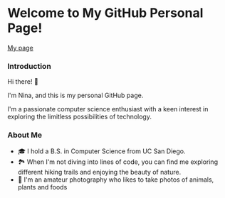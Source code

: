 # Welcome to My GitHub Personal Page!

[My page]("https://ygnina.github.io/")

### Introduction
Hi there! 👋 

I'm Nina, and this is my personal GitHub page. 

I'm a passionate computer science enthusiast with a keen interest in exploring the limitless possibilities of technology.

### About Me
- 🎓 I hold a B.S. in Computer Science from UC San Diego.
- 🏞️ When I'm not diving into lines of code, you can find me exploring different hiking trails and enjoying the beauty of nature.
- 📸 I'm an amateur photography who likes to take photos of animals, plants and foods
